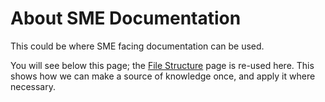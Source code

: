 # About SME Documentation

This could be where SME facing documentation can be used.

You will see below this page; the [File Structure](file-structure.md) page is re-used here.
This shows how we can make a source of knowledge once, and apply it where necessary.